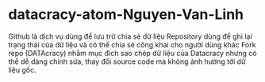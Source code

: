 # datacracy-atom-Nguyen-Van-Linh
Github là dịch vụ dùng để lưu trữ chia sẻ dữ liệu
Repository dùng để ghi lại trạng thái của dữ liệu và có thể chia sẻ công khai cho người dùng khác
Fork repo (DATAcracy) nhằm mục đích sao chép dữ liệu của Datacracy nhưng có thể dễ dàng chỉnh sửa, thay đổi source code mà không ảnh hưởng tới dữ liệu gốc.

